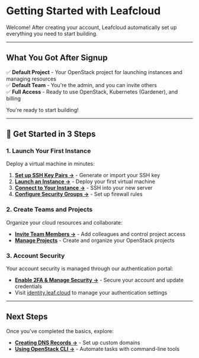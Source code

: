 # Getting Started with Leafcloud

Welcome! After creating your account, Leafcloud automatically set up everything you need to start building.

---

## What You Got After Signup

✅ **Default Project** - Your OpenStack project for launching instances and managing resources  
✅ **Default Team** - You're the admin, and you can invite others  
✅ **Full Access** - Ready to use OpenStack, Kubernetes (Gardener), and billing

You're ready to start building!

---

## 🚀 Get Started in 3 Steps

### 1. Launch Your First Instance

Deploy a virtual machine in minutes:

1. **[Set up SSH Key Pairs →](Key-pairs.md)** - Generate or import your SSH key
2. **[Launch an Instance →](Launching-an-instance.md)** - Deploy your first virtual machine
3. **[Connect to Your Instance →](Log-in-to-your-instance.md)** - SSH into your new server
4. **[Configure Security Groups →](Configuring-security-groups.md)** - Set up firewall rules

### 2. Create Teams and Projects

Organize your cloud resources and collaborate:

- **[Invite Team Members →](managing-your-team.md)** - Add colleagues and control project access
- **[Manage Projects](managing-your-team.md)** - Create and organize your OpenStack projects

### 3. Account Security

Your account security is managed through our authentication portal:

- **[Enable 2FA & Manage Security →](Changing-your-password.md)** - Secure your account and update credentials
- Visit [identity.leaf.cloud](https://identity.leaf.cloud/realms/leafcloud/account/account-security/signing-in) to manage your authentication settings

---

## Next Steps

Once you've completed the basics, explore:

- **[Creating DNS Records →](Creating-subdomain.md)** - Set up custom domains
- **[Using OpenStack CLI →](Using-Openstack-CLI.md)** - Automate tasks with command-line tools


